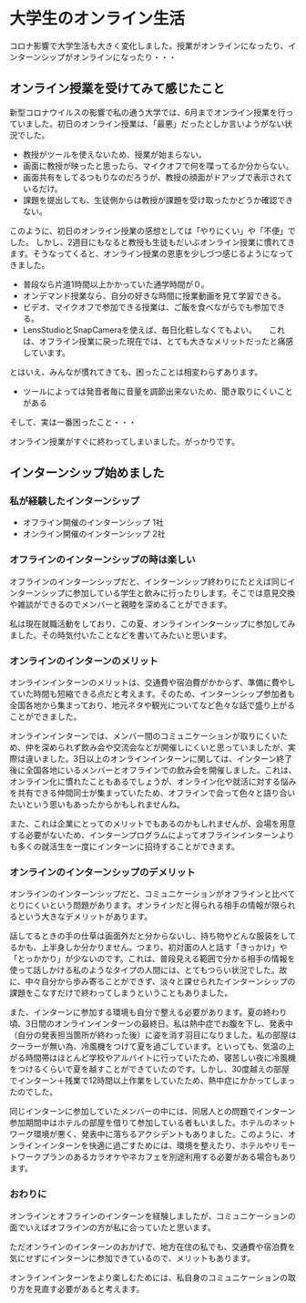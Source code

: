 # 大学生のオンライン生活

コロナ影響で大学生活も大きく変化しました。授業がオンラインになったり、インターンシップがオンラインになったり・・・

## オンライン授業を受けてみて感じたこと

新型コロナウイルスの影響で私の通う大学では、6月までオンライン授業を行っていました。初日のオンライン授業は、「最悪」だったとしか言いようがない状況でした。

* 教授がツールを使えないため、授業が始まらない。
* 画面に教授が映ったと思ったら、マイクオフで何を喋ってるか分からない。
* 画面共有をしてるつもりなのだろうが、教授の顔面がドアップで表示されているだけ。
* 課題を提出しても、生徒側からは教授が課題を受け取ったかどうか確認できない。

このように、初日のオンライン授業の感想としては「やりにくい」や「不便」でした。
 しかし、2週目にもなると教授も生徒もだいぶオンライン授業に慣れてきます。そうなってくると、オンライン授業の恩恵を少しづつ感じるようになってきました。

* 普段なら片道1時間以上かかっていた通学時間が０。
* オンデマンド授業なら、自分の好きな時間に授業動画を見て学習できる。
* ビデオ、マイクオフで参加できる授業は、ご飯を食べながらでも参加できる。
* LensStudioとSnapCameraを使えば、毎日化粧しなくてもよい。
　
これは、オフライン授業に戻った現在では、とても大きなメリットだったと痛感しています。
  
とはいえ、みんなが慣れてきても、困ったことは相変わらずあります。

* ツールによっては発音者毎に音量を調節出来ないため、聞き取りにくいことがある

そして、実は一番困ったこと・・・

オンライン授業がすぐに終わってしまいました。がっかりです。

## インターンシップ始めました

### 私が経験したインターンシップ

* オフライン開催のインターンシップ 1社
* オンライン開催のインターンシップ 2社

### オフラインのインターンシップの時は楽しい

オフラインのインターンシップだと、インターンシップ終わりにたとえば同じインターンシップに参加している学生と飲みに行ったりします。そこでは意見交換や雑談ができるのでメンバーと親睦を深めることができます。

私は現在就職活動をしており、この夏、オンラインインターシップに参加してみました。その時気付いたことなどを書いてみたいと思います。

### オンラインのインターンのメリット
オンラインインターンのメリットは、交通費や宿泊費がかからず、準備に費やしていた時間も短縮できる点だと考えます。そのため、インターンシップ参加者も全国各地から集まっており、地元ネタや観光についてなど色々な話で盛り上がることができました。

オンラインインターンでは、メンバー間のコミュニケーションが取りにくいため、仲を深められず飲み会や交流会などが開催しにくいと思っていましたが、実際は違いました。3日以上のオンラインインターンに関しては、インターン終了後に全国各地にいるメンバーとオフラインでの飲み会を開催しました。これは、オンライン化に慣れたこともあるでしょうが、オンライン化や就活に対する悩みを共有できる仲間同士が集まっていたため、オフラインで会って色々と語り合いたいという思いもあったからかもしれませんね。

また、これは企業にとってのメリットでもあるのかもしれませんが、会場を用意する必要がないため、インターンプログラムによってオフラインインターンよりも多くの就活生を一度にインターンに招待することができます。

### オンラインのインターンシップのデメリット
オンラインのインターンシップだと、コミュニケーションがオフラインと比べてとりにくいという問題があります。オンラインだと得られる相手の情報が限られるという大きなデメリットがあります。

話してるときの手の仕草は画面外だと分からないし、持ち物やどんな服装をしてるかも、上半身しか分かりません。つまり、初対面の人と話す「きっかけ」や「とっかかり」が少ないのです。これは、普段見える範囲で分かる相手の情報を使って話しかける私のようなタイプの人間には、とてもつらい状況でした。故に、中々自分から歩み寄ることができず、淡々と課せられたインターンシップの課題をこなすだけで終わってしまうということもありました。

また、インターンに参加する環境も自分で整える必要があります。夏の終わり頃、3日間のオンラインインターンの最終日。私は熱中症でお腹を下し、発表中（自分の発表担当箇所が終わった後）に姿を消す羽目になりました。私の部屋はクーラーが無い為、冷風機をつけて夏を過ごしています。といっても、気温の上がる時間帯はほとんど学校やアルバイトに行っていたため、寝苦しい夜に冷風機をつけるくらいで夏を越すことができていたのです。しかし、30度越えの部屋でインターン＋残業で12時間以上作業をしていたため、熱中症にかかってしまったのでした。

同じインターンに参加していたメンバーの中には、同居人との問題でインターン参加期間中はホテルの部屋を借りて参加している者もいました。ホテルのネットワーク環境が悪く、発表中に落ちるアクシデントもありました。このように、オンラインインターンを快適に過ごすためには、環境を整えたり、ホテルやリモートワークプランのあるカラオケやネカフェを別途利用する必要がある場合もあります。

### おわりに

オンラインとオフラインのインターンを経験しましたが、コミュニケーションの面でいえばオフラインの方が私に合っていたと思います。

ただオンラインのインターンのおかげで、地方在住の私でも、交通費や宿泊費を気にせずにインターンに参加できているので、メリットもあります。

オンラインインターンをより楽しむためには、私自身のコミュニケーションの取り方を見直す必要があると考えます。
